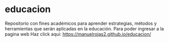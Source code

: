 # educacion
Repositorio con fines académicos para aprender estrategias, métodos y herramientas que serán aplicadas en la educación.
Para poder ingresar a la pagina web Haz click aqui: https://manuelrojas2.github.io/educacion/
